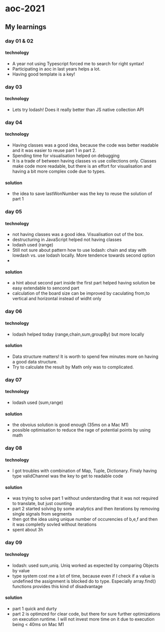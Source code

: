 # aoc-2021

## My learnings 

### day 01 & 02

#### technology
- A year not using Typescript forced me to search for right syntax!
- Participating in aoc in last years helps a lot. 
- Having good template is a key! 

### day 03

#### technology
- Lets try lodash! Does it really better than JS native collection API

### day 04

#### technology
- Having classes was a good idea, because the code was better readable and it was easier to reuse part 1 in part 2.
- Spending time for visualisation helped on debugging
- It is a trade of between having classes vs use collections only. Classes make code more readable, but there is an effort for visualisation and having a bit more complex code due to types.

#### solution
- the idea to save lastWonNumber was the key to reuse the solution of part 1

### day 05

#### technology
- not having classes was a good idea. Visualisation out of the box. 
- destructuring in JavaScript helped not having classes 
- lodash used (range)
- Still not sure about pattern how to use lodash: chain and stay with lowdash vs. use lodash locally. More tendence towards second option
- 
#### solution
- a hint about second part inside the first part helped having solution be easy extendable to sencond part 
- calculation of the board size can be improved by caculating from,to vertical and horizontal instead of widht only

### day 06

#### technology
- lodash helped today (range,chain,sum,groupBy) but more locally

#### solution
- Data structure matters! It is worth to spend few minutes more on having a good data structure.
- Try to calculate the result by Math only was to complicated.

### day 07

#### technology
- lodash used (sum,range)

#### solution
- the obvoius solution is good enough (35ms on a Mac M1)
- possible optimisation to reduce the rage of potential points by using math

### day 08

#### technology
- I got troubles with combination of Map, Tuple, Dictionary. Finaly having type validChannel was the key to get to readable code

#### solution
- was trying to solve part 1 without understanding that it was not required to translate, but just counting
- part 2 started solving by some analytics and then iterations by removing single signals from segments
- then got the idea using unique number of occurencies of b,e,f and then it was completly sovled without iterations
- spent about 3h

### day 09

#### technology
- lodash: used sum,uniq. Uniq worked as expected by comparing Objects by value
- type system cost me a lot of time, because even if I check if a value is undefined the assignment is blocked do to type. Especially array.find() functions provides this kind of disadvantage

#### solution
- part 1 quick and durty
- part 2 is optimzed for clear code, but there for sure further optimizations on execution runtime. I will not invest more time on it due to execution being < 40ms on Mac M1